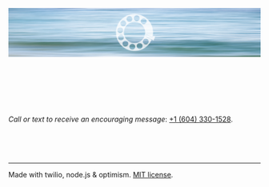 ![](resources/images/encouragement-banner.png)

<br>
<br>
<br>
<br>
<br>

*Call or text to receive an encouraging message*: [+1 (604) 330-1528](tel://+16043301528).

<br>
<br>
<br>

***

Made with twilio, node.js & optimism. [MIT license](https://choosealicense.com/licenses/mit/).
